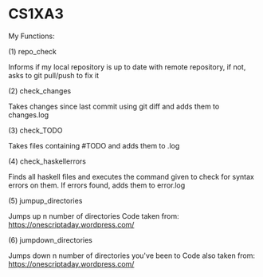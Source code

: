 # CS1XA3

My Functions:

(1) repo_check

Informs if my local repository is up to date with remote repository, if not, asks to git pull/push to fix it

(2) check_changes

Takes changes since last commit using git diff and adds them to changes.log

(3) check_TODO

Takes files containing #TODO and adds them to .log

(4) check_haskellerrors

Finds all haskell files and executes the command given to check for syntax errors on them. If errors found, adds them to error.log

(5) jumpup_directories

Jumps up n number of directories 
Code taken from: https://onescriptaday.wordpress.com/

(6) jumpdown_directories

Jumps down n number of directories you've been to
Code also taken from: https://onescriptaday.wordpress.com/
